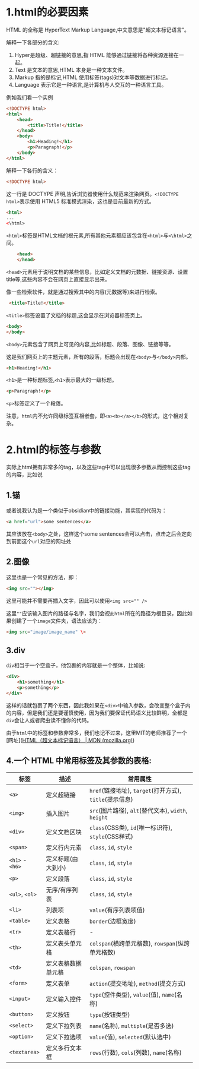 # 1.html的必要因素

HTML 的全称是 HyperText Markup Language,中文意思是"超文本标记语言"。

解释一下各部分的含义:

1. Hyper是超级、超链接的意思,指 HTML 能够通过链接将各种资源连接在一起。
2. Text 是文本的意思,HTML 本身是一种文本文件。
3. Markup 指的是标记,HTML 使用标签(tags)对文本等数据进行标记。
4. Language 表示它是一种语言,是计算机与人交互的一种语言工具。

例如我们看一个实例

```html
<!DOCTYPE html>
<html>
    <head>
        <title>Title!</title>
    </head>
    <body>
        <h1>Heading!</h1>
        <p>Paragraph!</p>
    </body>
</html>
```

解释一下各行的含义：

```html
<!DOCTYPE html>
```
这一行是 DOCTYPE 声明,告诉浏览器使用什么规范来渲染网页。`<!DOCTYPE html>`表示使用 HTML5 标准模式渲染，这也是目前最新的方式。

```html
<html>
...
<\html>
```
`<html>`标签是HTML文档的根元素,所有其他元素都应该包含在`<html>`与`<\html>`之间。

```html
    <head>
    </head>
```
`<head>`元素用于说明文档的某些信息，比如定义文档的元数据、链接资源、设置title等,这些内容不会在网页上直接显示出来。

像一些检索软件，就是通过搜索其中的内容(元数据等)来进行检索。

```html  
 <title>Title!</title>
```
`<title>`标签设置了文档的标题,这会显示在浏览器标签页上。

```html
<body>
</body>
```
`<body>`元素包含了网页上可见的内容,比如标题、段落、图像、链接等等。

这是我们网页上的主题元素，所有的段落，标题会出现在`<body>`与`</body>`内部。

```html
<h1>Heading!</h1>
```
`<h1>`是一种标题标签,`<h1>`表示最大的一级标题。

```html
<p>Paragraph!</p>
```
`<p>`标签定义了一个段落。

注意，`html`内不允许同级标签互相嵌套，即`<a><b></a></b>`的形式，这个相对复杂。

# 2.html的标签与参数

实际上html拥有非常多的tag，以及这些tag中可以出现很多参数从而控制这些tag的内容，比如说

## 1.锚

或者说我认为是一个类似于obsidian中的链接功能，其实现的代码为：

```html
<a href="url">some sentences</a>
```

其应该放在`<body>`之处，这样这个some sentences会可以点击，点击之后会定向到前面这个`url`对应的网址处

## 2.图像

这里也是一个常见的方法，即：

```html
<img src=""></img>
```

这里可能并不需要再插入文字，因此可以使用`<img src="" />`

这里`""`应该输入图片的路径与名字，我们会视`此html`所在的路径为根目录，因此如果创建了一个`image`文件夹，语法应该为：

```html
<img src="image/image_name" \>
```

## 3.div

`div`相当于一个空盒子，他包裹的内容就是一个整体，比如说:

```html
<div>
    <h1>something</h1>
    <p>something</p>
</div>
```

这样的话就包裹了两个东西，因此我如果在`<div>`中输入参数，会改变整个盒子内的内容，但是我们还是要谨慎使用，因为我们要保证代码语义比较鲜明，全都是`div`会让人或者爬虫读不懂你的代码。

由于`html`中的标签和参数非常多，我们也记不过来，这里MIT的老师推荐了一个[网址]([HTML（超文本标记语言） | MDN (mozilla.org)](https://developer.mozilla.org/zh-CN/docs/Web/HTML))

## 4.一个 HTML 中常用标签及其参数的表格:

| 标签            | 描述               | 常用属性                                                |
| --------------- | ------------------ | ------------------------------------------------------- |
| `<a>`           | 定义超链接         | `href`(链接地址), `target`(打开方式), `title`(提示信息) |
| `<img>`         | 插入图片           | `src`(图片路径), `alt`(替代文本), `width`, `height`     |
| `<div>`         | 定义文档区块       | `class`(CSS类), `id`(唯一标识符), `style`(CSS样式)      |
| `<span>`        | 定义行内元素       | `class`, `id`, `style`                                  |
| `<h1>` - `<h6>` | 定义标题(由大到小) | `class`, `id`, `style`                                  |
| `<p>`           | 定义段落           | `class`, `id`, `style`                                  |
| `<ul>`, `<ol>`  | 无序/有序列表      | `class`, `id`, `style`                                  |
| `<li>`          | 列表项             | `value`(有序列表项值)                                   |
| `<table>`       | 定义表格           | `border`(边框宽度)                                      |
| `<tr>`          | 定义表格行         | -                                                       |
| `<th>`          | 定义表头单元格     | `colspan`(横跨单元格数), `rowspan`(纵跨单元格数)        |
| `<td>`          | 定义表格数据单元格 | `colspan`, `rowspan`                                    |
| `<form>`        | 定义表单           | `action`(提交地址), `method`(提交方式)                  |
| `<input>`       | 定义输入控件       | `type`(控件类型), `value`(值), `name`(名称)             |
| `<button>`      | 定义按钮           | `type`(按钮类型)                                        |
| `<select>`      | 定义下拉列表       | `name`(名称), `multiple`(是否多选)                      |
| `<option>`      | 定义下拉选项       | `value`(值), `selected`(默认选中)                       |
| `<textarea>`    | 定义多行文本框     | `rows`(行数), `cols`(列数), `name`(名称)                |

